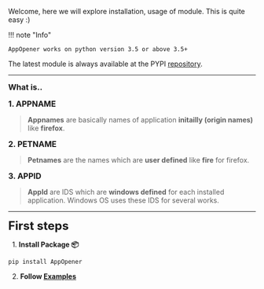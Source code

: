 Welcome, here we will explore installation, usage of module. This is quite easy :)


!!! note "Info"

	AppOpener works on python version 3.5 or above 3.5+


The latest module is always available at the PYPI <a href="https://pypi.org/project/AppOpener/" target="_blank">repository</a>.

---

**<font size="3">What is..</font>** 

**<font size="3">1. APPNAME</font>** 

<blockquote><b>Appnames</b> are basically names of application <b>initailly (origin names)</b> like <b>firefox</b>. </blockquote>

**<font size="3">2. PETNAME</font>** 

<blockquote><b>Petnames</b> are the names which are <b>user defined</b> like <b>fire</b> for firefox.</blockquote>

**<font size="3">3. APPID</font>** 

<blockquote><b>AppId</b> are IDS which are <b>windows defined</b> for each installed application. Windows OS uses these IDS for several works.</blockquote>

---

**<font size="5">First steps</font>** 

&nbsp; 1. **Install Package 📦**

```
pip install AppOpener
```

&nbsp; 2. **Follow [Examples](Examples.md)**

